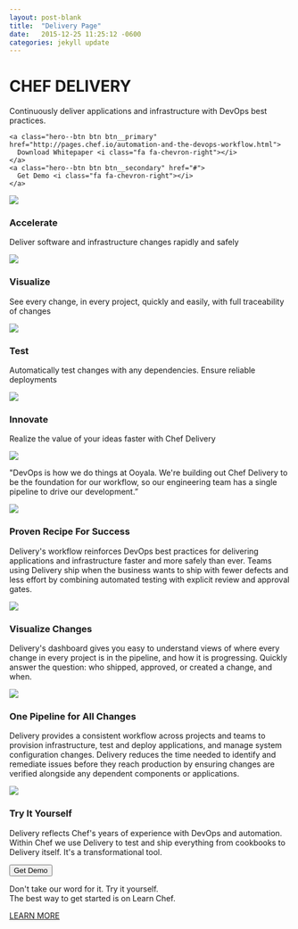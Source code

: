 ```yaml
---
layout: post-blank
title:  "Delivery Page"
date:   2015-12-25 11:25:12 -0600
categories: jekyll update
---
```


<div class="hero hero__product-page hero__delivery">
  <div class="hero--content">
    <h1>CHEF DELIVERY</h1>
    <p>
      Continuously deliver applications and infrastructure with DevOps best practices.
    </p>

    <a class="hero--btn btn btn__primary" href="http://pages.chef.io/automation-and-the-devops-workflow.html">
      Download Whitepaper <i class="fa fa-chevron-right"></i>
    </a>
    <a class="hero--btn btn btn__secondary" href="#">
      Get Demo <i class="fa fa-chevron-right"></i>
    </a>
  </div>
</div>

<div class="product-page--icons wrapper">
  <div class="wrapper--content grid grid__gutters">
    <div class="product-page--icon grid--cell">
      <img src="{{ site.baseurl }}/images/delivery/accelerate.svg">
      <h3>Accelerate</h3>
      <p>Deliver software and infrastructure changes rapidly and safely</p>
    </div>
    <div class="product-page--icon grid--cell">
      <img src="{{ site.baseurl }}/images/delivery/visualize.svg">
      <h3>Visualize</h3>
      <p>See every change, in every project, quickly and easily, with full traceability of changes</p>
    </div>
    <div class="product-page--icon grid--cell">
      <img src="{{ site.baseurl }}/images/delivery/test.svg">
      <h3>Test</h3>
      <p>Automatically test changes with any dependencies. Ensure reliable deployments</p>
    </div>
    <div class="product-page--icon grid--cell">
      <img src="{{ site.baseurl }}/images/delivery/innovate.svg">
      <h3>Innovate</h3>
      <p>Realize the value of your ideas faster with Chef Delivery</p>
    </div>
  </div>
</div>


<div class="product-page--highlight wrapper">
  <div class="wrapper--content grid grid__gutters">
    <div class="product-page--highlight--img grid--cell grid--cell__5">
      <img src="{{ site.baseurl }}/images/delivery/ooyala-white.png">
    </div>
    <div class="product-page--highlight--text grid--cell grid--cell__7">
      <p>
        "DevOps is how we do things at Ooyala. We're building out Chef Delivery to be the foundation for our workflow, so our engineering team has a single pipeline to drive our development.”
      </p>
    </div>
  </div>
</div>

<div class="product-page--section wrapper">
  <div class="wrapper--content grid grid__gutters">
    <div class="product-page--section--img grid--cell">
      <img src="{{ site.baseurl }}/images/delivery/recipe.png">
    </div>
    <div class="product-page--section--text grid--cell">
      <h3>Proven Recipe For Success</h3>
      <p>
        Delivery's workflow reinforces DevOps best practices for delivering applications and infrastructure faster and more safely than ever. Teams using Delivery ship when the business wants to ship with fewer defects and less effort by combining automated testing with explicit review and approval gates.
      </p>
    </div>
  </div>
</div>

<div class="product-page--section wrapper">
  <div class="wrapper--content grid grid__gutters">
    <div class="product-page--section--img grid--cell">
      <img src="{{ site.baseurl }}/images/delivery/visualize-screenshot.png" class="screenshot">
    </div>
    <div class="product-page--section--text grid--cell">
      <h3>Visualize Changes</h3>
      <p>
        Delivery's dashboard gives you easy to understand views of where every change in every project is in the pipeline, and how it is progressing. Quickly answer the question: who shipped, approved, or created a change, and when.
      </p>
    </div>
  </div>
</div>

<div class="product-page--section wrapper">
  <div class="wrapper--content grid grid__gutters">
    <div class="product-page--section--img grid--cell">
      <img src="{{ site.baseurl }}/images/delivery/pipeline.png">
    </div>
    <div class="product-page--section--text grid--cell">
      <h3>One Pipeline for All Changes</h3>
      <p>
        Delivery provides a consistent workflow across projects and teams to provision infrastructure, test and deploy applications, and manage system configuration changes. Delivery reduces the time needed to identify and remediate issues before they reach production by ensuring changes are verified alongside any dependent components or applications.
      </p>
    </div>
  </div>
</div>

<div class="product-page--section wrapper">
  <div class="wrapper--content">
    <div class="grid grid__gutters">
      <div class="product-page--section--img grid--cell">
        <img src="{{ site.baseurl }}/images/delivery/try-it.png">
      </div>
      <div class="product-page--section--text grid--cell">
        <h3>Try It Yourself</h3>
        <p>
          Delivery reflects Chef's years of experience with DevOps and automation. Within Chef we use Delivery to test and ship everything from cookbooks to Delivery itself. It's a transformational tool.
        </p>
      </div>
    </div>
    <div class="btn-wrapper">
      <button class="btn btn__outline">
        Get Demo <i class="fa fa-chevron-right"></i>
      </button>
    </div>
  </div>
</div>

<div class="product-page--cta wrapper">
  <div class="wrapper--content">
    <p>
      Don't take our word for it. Try it yourself.
      <br> The best way to get started is on Learn Chef.
    </p>
    <a class="btn btn__outline__inverted" href="https://learn.chef.io/tutorials/#build-a-delivery-pipeline">LEARN MORE <i class="fa fa-chevron-right"></i></a>
  </div>
</div>
